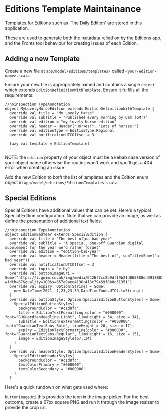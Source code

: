 # Editions Template Maintainance

Templates for Editions such as 'The Daily Edition' are stored in this application.

These are used to generate both the metadata relied on by the Editions app, and the
Fronts tool behaviour for creating issues of each Edition.

## Adding a new Template

Create a new file at `app/model/editions/templates/` called `<your-edition-name>.scala`

Ensure your new file is appropriately named and contains a single `object` which
extends `EditionDefinitionWithTemplate`. Ensure it fulfills all the requirements:

```
//noinspection TypeAnnotation
object MyLovelyHorseEdition extends EditionDefinitionWithTemplate {
  override val title = "My Lovely Horse"
  override val subTitle = "Published every morning by 6am (GMT)"
  override val edition = "my-lovely-horse-edition"
  override val header = Header("Horses!", "Lots of horses!")
  override val editionType = EditionType.Regional
  override val notificationUTCOffset = 3

  lazy val template = EditionTemplate(
  ...
```

NOTE: the `edition` property of your object must be a kebab case version of your object name otherwise the routing won't
work and you'll get a 404 error when creating an issue

Add the new Edition to _both_ the list of templates and the Edition enum object
in `app/model/editions/EditionsTemplates.scala`.

## Special Editions

Special Editions have additional values that can be set. Here's a typical Special Edition configuration.
Note that we can provide an image, as well as define the presentation of additional text fields.

```
//noinspection TypeAnnotation
object EditionBadYear extends SpecialEdition {
  override val title = "The best of\na bad year"
  override val subTitle = "A special, one-off Guardian digital supplement for the year we'd rather forget"
  override val edition = "edition-bad-year"
  override val header = Header(title ="The best of", subTitle=Some("a bad year"))
  override val notificationUTCOffset = 3
  override val topic = "e-by"
  override val buttonImageUri = Some("https://i.guim.co.uk/img/media/6426f7cc8b9df19b21d065888dd3918883fef9d6/0_0_185_90/185.png?width=67&quality=100&s=657a9aee4130c4f8c79469f8b0c31351")
  override val expiry: Option[String] = Some(
    new DateTime(2021, 1,23,23,59,DateTimeZone.UTC).toString()
  )
  override val buttonStyle: Option[SpecialEditionButtonStyles] = Some(
    SpecialEditionButtonStyles(
      backgroundColor = "#c1d8fc",
      title = EditionTextFormatting(color = "#000000", font="GHGuardianHeadline-Light", lineHeight = 34, size = 34),
      subTitle = EditionTextFormatting(color = "#000000", font="GuardianTextSans-Bold", lineHeight = 20, size = 17),
      expiry = EditionTextFormatting(color = "#000000", font="GuardianTextSans-Regular", lineHeight = 16, size = 15),
      image = EditionImageStyle(67,134)
    )
  )
  override val headerStyle: Option[SpecialEditionHeaderStyles] = Some(
    SpecialEditionHeaderStyles(
      backgroundColor = "#c1d8fc",
      textColorPrimary = "#000000",
      textColorSecondary = "#000000"
    )
  )
```
Here's a quick rundown on what gets used where:

`buttonImageUri` this provides the icon in the image picker. For the best outcome, create a 67px square PNG and run it through the image resizer to provide the crop url.


